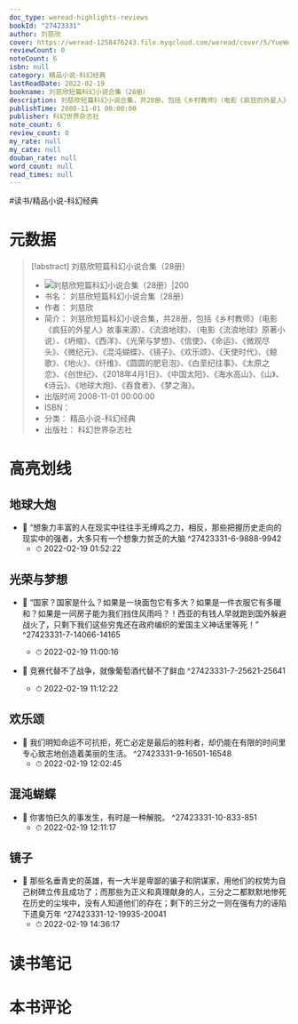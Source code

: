 ```yaml
---
doc_type: weread-highlights-reviews
bookId: "27423331"
author: 刘慈欣
cover: https://weread-1258476243.file.myqcloud.com/weread/cover/5/YueWen_27423331/t7_YueWen_27423331.jpg
reviewCount: 0
noteCount: 6
isbn: null
category: 精品小说-科幻经典
lastReadDate: 2022-02-19
bookname: 刘慈欣短篇科幻小说合集（28册）
description: 刘慈欣短篇科幻小说合集，共28册，包括《乡村教师》（电影《疯狂的外星人》故事来源）、《流浪地球》、（电影《流浪地球》原著小说）、《坍缩》、《西洋》、《光荣与梦想》、《信使》、《命运》、《微观尽头》、《微纪元》、《混沌蝴蝶》、《镜子》、《欢乐颂》、《天使时代》、《鲸歌》、《地火》、《纤维》、《圆圆的肥皂泡》、《白垩纪往事》、《太原之恋》、《创世纪》、《2018年4月1日》、《中国太阳》、《海水高山》、《山》、《诗云》、《地球大炮》、《吞食者》、《梦之海》。
publishTime: 2008-11-01 00:00:00
publisher: 科幻世界杂志社
note_count: 6
review_count: 0
my_rate: null
my_cate: null
douban_rate: null
word_count: null
read_times: null
---
```


#读书/精品小说-科幻经典

# 元数据
> [!abstract] 刘慈欣短篇科幻小说合集（28册）
> - ![ 刘慈欣短篇科幻小说合集（28册）|200](https://weread-1258476243.file.myqcloud.com/weread/cover/5/YueWen_27423331/t7_YueWen_27423331.jpg)
> - 书名： 刘慈欣短篇科幻小说合集（28册）
> - 作者： 刘慈欣
> - 简介： 刘慈欣短篇科幻小说合集，共28册，包括《乡村教师》（电影《疯狂的外星人》故事来源）、《流浪地球》、（电影《流浪地球》原著小说）、《坍缩》、《西洋》、《光荣与梦想》、《信使》、《命运》、《微观尽头》、《微纪元》、《混沌蝴蝶》、《镜子》、《欢乐颂》、《天使时代》、《鲸歌》、《地火》、《纤维》、《圆圆的肥皂泡》、《白垩纪往事》、《太原之恋》、《创世纪》、《2018年4月1日》、《中国太阳》、《海水高山》、《山》、《诗云》、《地球大炮》、《吞食者》、《梦之海》。
> - 出版时间 2008-11-01 00:00:00
> - ISBN： 
> - 分类： 精品小说-科幻经典
> - 出版社： 科幻世界杂志社

# 高亮划线

## 地球大炮


- 📌 “想象力丰富的人在现实中往往手无缚鸡之力，相反，那些把握历史走向的现实中的强者，大多只有一个想象力贫乏的大脑 ^27423331-6-9888-9942
    - ⏱ 2022-02-19 01:52:22 
## 光荣与梦想


- 📌 “国家？国家是什么？如果是一块面包它有多大？如果是一件衣服它有多暖和？如果是一间房子能为我们挡住风雨吗？！西亚的有钱人早就跑到国外躲避战火了，只剩下我们这些穷鬼还在政府编织的爱国主义神话里等死！” ^27423331-7-14066-14165
    - ⏱ 2022-02-19 11:00:16 

- 📌 竞赛代替不了战争，就像葡萄酒代替不了鲜血 ^27423331-7-25621-25641
    - ⏱ 2022-02-19 11:12:22 
## 欢乐颂


- 📌 我们明知命运不可抗拒，死亡必定是最后的胜利者，却仍能在有限的时间里专心致志地创造着美丽的生活。 ^27423331-9-16501-16548
    - ⏱ 2022-02-19 12:02:45 
## 混沌蝴蝶


- 📌 你害怕已久的事发生，有时是一种解脱。 ^27423331-10-833-851
    - ⏱ 2022-02-19 12:11:17 
## 镜子


- 📌 那些名垂青史的英雄，有一大半是卑鄙的骗子和阴谋家，用他们的权势为自己树碑立传且成功了；而那些为正义和真理献身的人，三分之二都默默地惨死在历史的尘埃中，没有人知道他们的存在；剩下的三分之一则在强有力的诬陷下遗臭万年 ^27423331-12-19935-20041
    - ⏱ 2022-02-19 14:36:17 
# 读书笔记

# 本书评论
